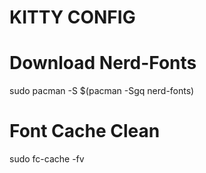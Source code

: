 # KITTY CONFIG

# Download Nerd-Fonts

sudo pacman -S $(pacman -Sgq nerd-fonts)

# Font Cache Clean

sudo fc-cache -fv
